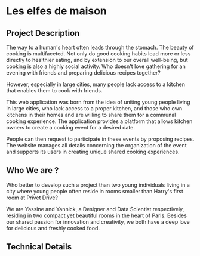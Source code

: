 # Les elfes de maison

## Project Description

The way to a human's heart often leads through the stomach. The beauty of cooking is multifaceted. Not only do good cooking habits lead more or less directly to healthier eating, and by extension to our overall well-being, but cooking is also a highly social activity. Who doesn't love gathering for an evening with friends and preparing delicious recipes together?

However, especially in large cities, many people lack access to a kitchen that enables them to cook with friends.

This web application was born from the idea of uniting young people living in large cities, who lack access to a proper kitchen, and those who own kitchens in their homes and are willing to share them for a communal cooking experience. The application provides a platform that allows kitchen owners to create a cooking event for a desired date.

People can then request to participate in these events by proposing recipes. The website manages all details concerning the organization of the event and supports its users in creating unique shared cooking experiences.

## Who We are ? 

Who better to develop such a project than two young individuals living in a city where young people often reside in rooms smaller than Harry's first room at Privet Drive?

We are Yassine and Yannick, a Designer and Data Scientist respectively, residing in two compact yet beautiful rooms in the heart of Paris. Besides our shared passion for innovation and creativity, we both have a deep love for delicious and freshly cooked food.
## Technical Details


